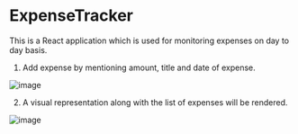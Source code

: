 # ExpenseTracker
This is a React application which is used for monitoring expenses on day to day basis.
1. Add expense by mentioning amount, title and date of expense.

![image](https://user-images.githubusercontent.com/71918060/177291181-a1c2c811-3631-43a9-bcec-d6c126b18baf.png)

2. A visual representation along with the list of expenses will be rendered.

![image](https://user-images.githubusercontent.com/71918060/177304326-2d4d03d2-361b-4984-9986-8857daae51cd.png)
